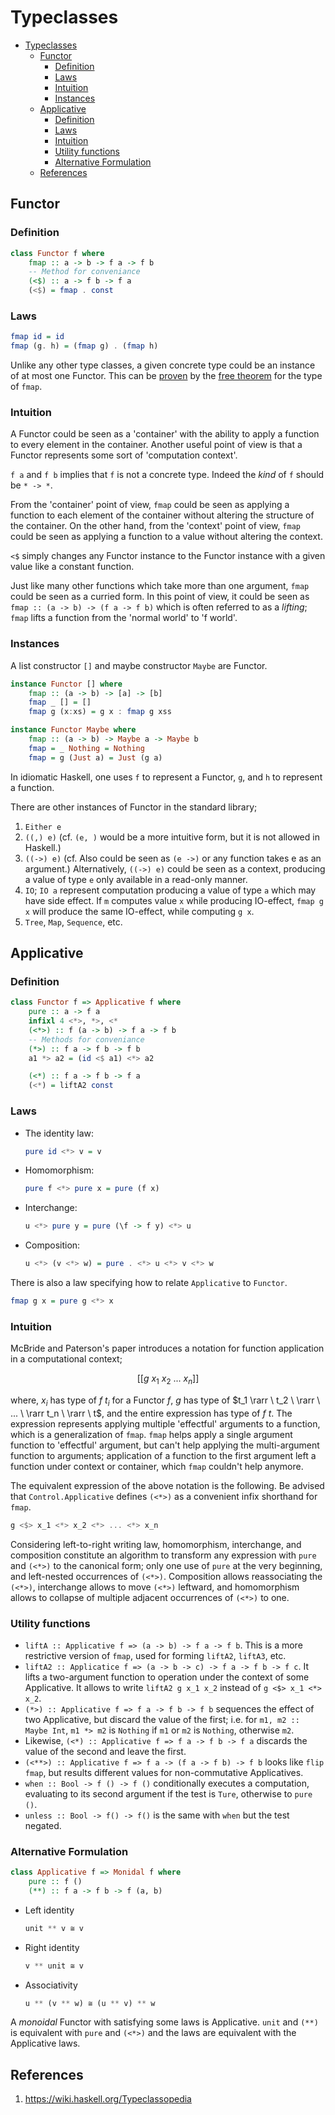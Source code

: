 # Typeclasses

- [Typeclasses](#typeclasses)
  - [Functor](#functor)
    - [Definition](#definition)
    - [Laws](#laws)
    - [Intuition](#intuition)
    - [Instances](#instances)
  - [Applicative](#applicative)
    - [Definition](#definition-1)
    - [Laws](#laws-1)
    - [Intuition](#intuition-1)
    - [Utility functions](#utility-functions)
    - [Alternative Formulation](#alternative-formulation)
  - [References](#references)

## Functor
### Definition
``` haskell
class Functor f where
    fmap :: a -> b -> f a -> f b
    -- Method for conveniance
    (<$) :: a -> f b -> f a
    (<$) = fmap . const
```

### Laws
``` haskell
fmap id = id
fmap (g. h) = (fmap g) . (fmap h)
```

Unlike any other type classes, a given concrete type could be an instance of at most one Functor. This can be [proven](https://archive.md/U8xIY) by the [free theorem](https://homepages.inf.ed.ac.uk/wadler/topics/parametricity.html#free) for the type of `fmap`.

### Intuition
A Functor could be seen as a 'container' with the ability to apply a function to every element in the container. Another useful point of view is that a Functor represents some sort of 'computation context'. 

`f a` and `f b` implies that `f` is not a concrete type. Indeed the *kind* of `f` should be `* -> *`.

From the 'container' point of view, `fmap` could be seen as applying a function to each element of the container without altering the structure of the container. On the other hand, from the 'context' point of view, `fmap` could be seen as applying a function to a value without altering the context.

`<$` simply changes any Functor instance to the Functor instance with a given value like a constant function.

Just like many other functions which take more than one argument, `fmap` could be seen as a curried form. In this point of view, it could be seen as `fmap :: (a -> b) -> (f a -> f b)` which is often referred to as a *lifting*; `fmap` lifts a function from the 'normal world' to 'f world'. 

### Instances
A list constructor `[]` and maybe constructor `Maybe` are Functor.

``` haskell
instance Functor [] where
    fmap :: (a -> b) -> [a] -> [b]
    fmap _ [] = []
    fmap g (x:xs) = g x : fmap g xss

instance Functor Maybe where
    fmap :: (a -> b) -> Maybe a -> Maybe b
    fmap = _ Nothing = Nothing
    fmap = g (Just a) = Just (g a)
```

In idiomatic Haskell, one uses `f` to represent a Functor, `g`, and `h` to represent a function.

There are other instances of Functor in the standard library; 
1. `Either e` 
2. `((,) e)` (cf. `(e, )` would be a more intuitive form, but it is not allowed in Haskell.)
3. `((->) e)` (cf. Also could be seen as `(e ->)` or any function takes e as an argument.) Alternatively, `((->) e)` could be seen as a context, producing a value of type `e` only available in a read-only manner.
4. `IO`; `IO a` represent computation producing a value of type `a` which may have side effect. If `m` computes value `x` while producing IO-effect, `fmap g x` will produce the same IO-effect, while computing `g x`.
5. `Tree`, `Map`, `Sequence`, etc.

## Applicative
### Definition
``` haskell
class Functor f => Applicative f where
    pure :: a -> f a
    infixl 4 <*>, *>, <*
    (<*>) :: f (a -> b) -> f a -> f b
    -- Methods for conveniance
    (*>) :: f a -> f b -> f b
    a1 *> a2 = (id <$ a1) <*> a2

    (<*) :: f a -> f b -> f a
    (<*) = liftA2 const
```
### Laws
- The identity law:
    ``` haskell
    pure id <*> v = v
    ```
- Homomorphism:
   ``` haskell
   pure f <*> pure x = pure (f x)
   ```
- Interchange:
   ``` haskell
   u <*> pure y = pure (\f -> f y) <*> u
   ```
- Composition:
   ``` haskell
   u <*> (v <*> w) = pure . <*> u <*> v <*> w
   ```

There is also a law specifying how to relate `Applicative` to `Functor`.
``` haskell
fmap g x = pure g <*> x
```

### Intuition
McBride and Paterson's paper introduces a notation for function application in a computational context;

$$
[[ g \ x_1 \ x_2 \ ... \ x_n ]]
$$

where, $x_i$ has type of $f \ t_i$ for a Functor $f$, $g$ has type of $t_1 \rarr \ t_2 \ \rarr \ ... \ \rarr t_n \ \rarr \ t$, and the entire expression has type of $f \ t$. The expression represents applying multiple 'effectful' arguments to a function, which is a generalization of `fmap`. `fmap` helps apply a single argument function to 'effectful' argument, but can't help applying the multi-argument function to arguments; application of a function to the first argument left a function under context or container, which `fmap` couldn't help anymore.

The equivalent expression of the above notation is the following. Be advised that `Control.Applicative` defines `(<*>)` as a convenient infix shorthand for `fmap`.

``` haskell
g <$> x_1 <*> x_2 <*> ... <*> x_n
```

Considering left-to-right writing law, homomorphism, interchange, and composition constitute an algorithm to transform any expression with `pure` and `(<*>)` to the canonical form; only one use of `pure` at the very beginning, and left-nested occurrences of `(<*>)`. Composition allows reassociating the `(<*>)`, interchange allows to move `(<*>)` leftward, and homomorphism allows to collapse of multiple adjacent occurrences of `(<*>)` to one.   

### Utility functions
- `liftA :: Applicative f => (a -> b) -> f a -> f b`. This is a  more restrictive version of `fmap`, used for forming `liftA2`, `liftA3`, etc.
- `liftA2 :: Applicatice f => (a -> b -> c) -> f a -> f b -> f c`. It lifts a two-argument function to operation under the context of some Applicative. It allows to write `liftA2 g x_1 x_2` instead of `g <$> x_1 <*> x_2`.
- `(*>) :: Applicative f => f a -> f b -> f b` sequences the effect of two Applicative, but discard the value of the first; i.e. for `m1, m2 :: Maybe Int`, `m1 *> m2` is `Nothing` if `m1` or `m2` is `Nothing`, otherwise `m2`.
- Likewise, `(<*) :: Applicative f => f a -> f b -> f a` discards the value of the second and leave the first.
- `(<**>) :: Applicative f => f a -> (f a -> f b) -> f b` looks like `flip fmap`, but results different values for non-commutative Applicatives.
- `when :: Bool -> f () -> f ()` conditionally executes a computation, evaluating to its second argument if the test is `Ture`, otherwise to `pure ()`.
- `unless :: Bool -> f() -> f()` is the same with `when` but the test negated.

### Alternative Formulation
``` haskell
class Applicative f => Monidal f where
    pure :: f ()
    (**) :: f a -> f b -> f (a, b)
``` 

- Left identity 
  ``` haskell 
  unit ** v ≅ v
  ```
- Right identity
  ``` haskell
  v ** unit ≅ v
  ```
- Associativity
  ``` haskell
  u ** (v ** w) ≅ (u ** v) ** w
  ```

A *monoidal* Functor with satisfying some laws is Applicative. `unit` and `(**)` is equivalent with `pure` and `(<*>)` and the laws are equivalent with the Applicative laws.


## References
1. https://wiki.haskell.org/Typeclassopedia

